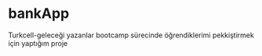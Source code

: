 # bankApp
Turkcell-geleceği yazanlar bootcamp sürecinde öğrendiklerimi pekkiştirmek için yaptığım proje
